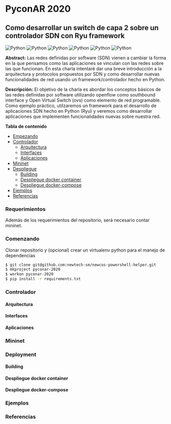 # PyconAR 2020 

## Como desarrollar un switch de capa 2 sobre un controlador SDN con Ryu framework
![Python](https://img.shields.io/badge/OpenFlow-v1.3-orange)
![Python](https://img.shields.io/badge/mininet-v2.2.2-orange)
![Python](https://img.shields.io/badge/ovs-v2.13.0-orange)
![Python](https://img.shields.io/badge/ryuframework-4.34-blue)
![Python](https://img.shields.io/badge/python-v3.6-blue)
![Python](https://img.shields.io/badge/platform-linux--64%7Cwin--64-lightgrey)

**Abstract:**
Las redes definidas por software (SDN) vienen a cambiar la forma en la que pensamos como las aplicaciones se vinculan con las redes sobre las que funcionan. En esta charla intentaré dar una breve introducción a la arquitectura y protocolos propuestos por SDN y como desarrollar nuevas funcionalidades de red usando un framework/controlador hecho en Python.

**Descripción:**
El objetivo de la charla es abordar los conceptos básicos de las redes definidas por software utilizando openflow como southbound interface y Open Virtual Switch (ovs) como elemento de red programable. Como ejemplo práctico, utilzaremos un framework para el desarrollo de aplicaciones SDN hecho en Python (Ryu) y veremos como desarrollar aplicaciones que implementen funcionalidades nuevas sobre nuestra red.

**Tabla de contenido**

- [Empezando](#empezando)
- [Controlador](#sdn)
  - [Arquitectura](#arquitectura)
  - [Interfaces](#interfaces)
  - [Aplicaciones](#aplicaciones)
- [Mininet](#mininet)
- [Despliegue](#deployment)
  - [Building](#building)
  - [Despliegue docker container](#despliegue-docker-container)
  - [Despliegue docker-compose](#despliegue-docker-compose)
- [Ejemplos](#ejemplos)
- [Referencias](#referencias)

### Requerimientos
Además de los requerimientos del repositorio, será necesario contar mininet.

### Comenzando
Clonar repositorio y (opcional) crear un virtualenv python para el manejo de dependencias

```bash
$ git clone git@github.com:newtech-sm/newcos-powershell-helper.git
$ mkproject pyconar-2020
$ workon pyconar-2020
$ pip install -r requirements.txt
```
### Controlador

#### Arquitectura

#### Interfaces

#### Aplicaciones

### Mininet

### Deployment

#### Building

#### Despliegue docker container

#### Despliegue docker-compose

### Ejemplos

### Referencias



